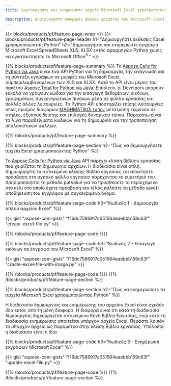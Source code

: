 ```yaml
---
title: Δημιουργήστε και ενημερώστε αρχεία Microsoft Excel χρησιμοποιώντας Python 

description: Δημιουργήστε αναφορές φύλλου εργασίας του Microsoft Excel χωρίς να εγκαταστήσετε το Microsoft Office 
---
```


{{< blocks/products/pf/feature-page-wrap >}}
{{< blocks/products/pf/feature-page-header h1="Δημιουργήστε εκθέσεις Excel χρησιμοποιώντας Python" h2="Δημιουργήστε και ενημερώστε έγγραφα Microsoft Excel SpreadSheets XLS, XLSX εντός εφαρμογών Python χωρίς να εγκαταστήσετε το Microsoft Office<sup>&reg;</sup>." >}}

{{% blocks/products/pf/feature-page-summary %}}
Το [Aspose.Cells for Python via Java](https://products.aspose.com/cells/python-java/) είναι ένα API Python για τη δημιουργία, την ανάγνωση και τη σύνταξη εγγράφων σε μορφές του Microsoft Excel, συμπεριλαμβανομένων των XLS και XLSX. Αυτό το API είναι μέρος του πακέτου [Aspose.Total for Python via Java](https://products.aspose.com/total/python-java/). Επιπλέον, οι Develpors μπορούν εύκολα να γράψουν κώδικα για την εισαγωγή δεδομένων, εικόνων, γραφημάτων, συγκεντρωτικών πινάκων μέσα σε φύλλα εργασίας και πολλές άλλες λειτουργίες. Το Python API υποστηρίζει επίσης λειτουργίες όπως ορισμός διαφόρων [ΜΑΘΗΜΑΤΙΚΟΙ τυποι](https://docs.aspose.com/cells/python-java/supported-formula-functions/), μετατροπή κειμένου σε στήλες, έξυπνος δείκτης και επιλογές δυναμικού τύπου. Παρακάτω είναι τα λίγα παραδείγματα κωδικών για τη δημιουργία και την τροποποίηση υπολογιστικών φύλλων.

{{% /blocks/products/pf/feature-page-summary  %}}

{{% blocks/products/pf/feature-page-section  h2="Πώς να δημιουργήσετε αρχεία Excel χρησιμοποιώντας Python" %}}

Το [Aspose.Cells for Python via Java](https://products.aspose.com/cells/python-java/) API παρέχει κλάση βιβλίου εργασίας που χειρίζεται τη δημιουργία αρχείων. Η διαδικασία είναι απλή. Δημιουργήστε το αντικείμενο κλάσης Βιβλίο εργασίας και αποκτήστε πρόσβαση στο σχετικό φύλλο εργασίας παρέχοντας το ευρετήριό του. Χρησιμοποιήστε τη μέθοδο putValue για να προσθέσετε το περιεχόμενο στο κελί στο οποίο έχετε πρόσβαση και τέλος καλέστε τη μέθοδο save() αποθήκευση του εγγράφου με συγκεκριμένο όνομα.

{{% blocks/products/pf/feature-page-code h3="Κωδικός 1 - Δημιουργία απλού αρχείου Excel" %}}

{{< gist "aspose-com-gists" "f16dc7586917c051564eaebbb159c63f" "create-excel-file.py" >}}

{{% /blocks/products/pf/feature-page-code  %}}

{{% blocks/products/pf/feature-page-code h3="Κωδικός 2 - Εισαγωγή εικόνων σε έγγραφα του Microsoft Excel" %}}

{{< gist "aspose-com-gists" "f16dc7586917c051564eaebbb159c63f" "create-excel-file-with-image.py" >}}

{{% /blocks/products/pf/feature-page-code  %}}
{{% /blocks/products/pf/feature-page-section %}}

{{% blocks/products/pf/feature-page-section  h2="Πώς να ενημερώσετε τα αρχεία Microsoft Excel χρησιμοποιώντας Python" %}}

Η διαδικασία δημιουργίας και ενημέρωσης του αρχείου Excel είναι σχεδόν ίδια εκτός από τη μόνη διαφορά. Η διαφορά είναι ότι κατά τη διαδικασία δημιουργίας δημιουργείται αντικείμενο Κενό Βιβλίο Εργασίας, ενώ κατά τη διαδικασία ενημέρωσης απαιτείται υπάρχον αρχείο Excel. Περάστε λοιπόν το υπάρχον αρχείο ως παράμετρο στην κλάση Βιβλίο εργασίας. Υπόλοιπο η διαδικασία είναι η ίδια

{{% blocks/products/pf/feature-page-code h3="Κωδικός 3 - Ενημέρωση εγγράφων Microsoft Excel" %}}

{{< gist "aspose-com-gists" "f16dc7586917c051564eaebbb159c63f" "update-excel-file.py" >}}

{{% /blocks/products/pf/feature-page-code  %}}
{{% /blocks/products/pf/feature-page-section %}}